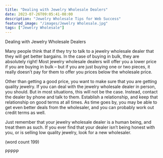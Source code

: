 ```yaml
---
title: "Dealing with Jewelry Wholesale Dealers"
date: 2023-07-26T09:05:41-08:00
description: "Jewelry Wholesale Tips for Web Success"
featured_image: "/images/Jewelry Wholesale.jpg"
tags: ["Jewelry Wholesale"]
---
```


Dealing with Jewelry Wholesale Dealers

Many people think that if they try to talk to a 
jewelry wholesale dealer that they will get better 
bargains. In the case of buying in bulk, they are 
absolutely right! Most jewelry wholesale dealers 
will offer you a lower price if you are buying in 
bulk – but if you are just buying one or two pieces, 
it really doesn’t pay for them to offer you prices 
below the wholesale price.

Other than getting a good price, you want to make 
sure that you are getting quality jewelry. If you can 
deal with the jewelry wholesale dealer in person, 
you should. But in most situations, this will not be 
the case. Instead, contact the dealer by phone 
and talk to them. Establish a relationship, and 
keep that relationship on good terms at all times. 
As time goes by, you may be able to get even 
better deals from the wholesaler, and you can 
probably work out credit terms as well.

Just remember that your jewelry wholesale dealer 
is a human being, and treat them as such. If you 
ever find that your dealer isn’t being honest with you, 
or is selling low quality jewelry, look for a new 
wholesaler.

(word count 199)

PPPPP

